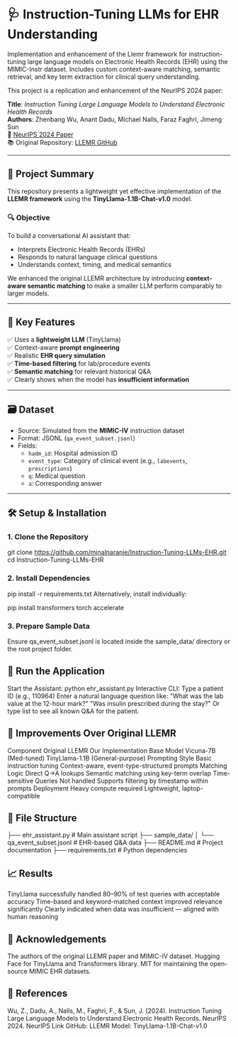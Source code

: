 # 🩺 Instruction-Tuning LLMs for EHR Understanding

Implementation and enhancement of the Llemr framework for instruction-tuning large language models on Electronic Health Records (EHR) using the MIMIC-Instr dataset. Includes custom context-aware matching, semantic retrieval, and key term extraction for clinical query understanding.


This project is a replication and enhancement of the NeurIPS 2024 paper:

**Title**: *Instruction Tuning Large Language Models to Understand Electronic Health Records*  
**Authors**: Zhenbang Wu, Anant Dadu, Michael Nalls, Faraz Faghri, Jimeng Sun  
📄 [NeurIPS 2024 Paper](https://neurips.cc/virtual/2024/poster/97801)  
📚 Original Repository: [LLEMR GitHub](https://github.com/zzachw/llemr)

---

## 🧠 Project Summary

This repository presents a lightweight yet effective implementation of the **LLEMR framework** using the **TinyLlama-1.1B-Chat-v1.0** model.

### 🔍 Objective

To build a conversational AI assistant that:
- Interprets Electronic Health Records (EHRs)
- Responds to natural language clinical questions
- Understands context, timing, and medical semantics

We enhanced the original LLEMR architecture by introducing **context-aware semantic matching** to make a smaller LLM perform comparably to larger models.

---

## 🚀 Key Features

✅ Uses a **lightweight LLM** (TinyLlama)  
✅ Context-aware **prompt engineering**  
✅ Realistic **EHR query simulation**  
✅ **Time-based filtering** for lab/procedure events  
✅ **Semantic matching** for relevant historical Q&A  
✅ Clearly shows when the model has **insufficient information**

---

## 🗃️ Dataset

- Source: Simulated from the **MIMIC-IV** instruction dataset
- Format: JSONL (`qa_event_subset.jsonl`)
- Fields:
  - `hadm_id`: Hospital admission ID
  - `event_type`: Category of clinical event (e.g., `labevents`, `prescriptions`)
  - `q`: Medical question
  - `a`: Corresponding answer

---

## 🛠️ Setup & Installation

### 1. Clone the Repository

git clone https://github.com/minalnaranje/Instruction-Tuning-LLMs-EHR.git
cd Instruction-Tuning-LLMs-EHR

 ### 2. Install Dependencies
pip install -r requirements.txt
Alternatively, install individually:

pip install transformers torch accelerate

### 3. Prepare Sample Data
Ensure qa_event_subset.jsonl is located inside the sample_data/ directory or the root project folder.

## 🧪 Run the Application

Start the Assistant:
python ehr_assistant.py
Interactive CLI:
Type a patient ID (e.g., 110964)
Enter a natural language question like:
"What was the lab value at the 12-hour mark?"
"Was insulin prescribed during the stay?"
Or type list to see all known Q&A for the patient.

## 🧩 Improvements Over Original LLEMR

Component	Original LLEMR	Our Implementation
Base Model	Vicuna-7B (Med-tuned)	TinyLlama-1.1B (General-purpose)
Prompting Style	Basic instruction tuning	Context-aware, event-type-structured prompts
Matching Logic	Direct Q→A lookups	Semantic matching using key-term overlap
Time-sensitive Queries	Not handled	Supports filtering by timestamp within prompts
Deployment	Heavy compute required	Lightweight, laptop-compatible

## 📂 File Structure

├── ehr_assistant.py            # Main assistant script
├── sample_data/
│   └── qa_event_subset.jsonl   # EHR-based Q&A data
├── README.md                   # Project documentation
├── requirements.txt            # Python dependencies

## 📈 Results

TinyLlama successfully handled 80–90% of test queries with acceptable accuracy
Time-based and keyword-matched context improved relevance significantly
Clearly indicated when data was insufficient — aligned with human reasoning

## 🙏 Acknowledgements

The authors of the original LLEMR paper and MIMIC-IV dataset.
Hugging Face for TinyLlama and Transformers library.
MIT for maintaining the open-source MIMIC EHR datasets.

## 📘 References

Wu, Z., Dadu, A., Nalls, M., Faghri, F., & Sun, J. (2024). Instruction Tuning Large Language Models to Understand Electronic Health Records. NeurIPS 2024. NeurIPS Link
GitHub: LLEMR
Model: TinyLlama-1.1B-Chat-v1.0
